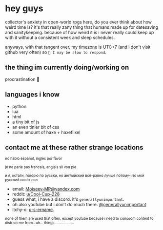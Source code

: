 # hey guys
collector's anxiety in open-world rpgs here, do you ever think about how weird time is? it's that really zany thing that humans made up for datesaving and sanitykeeping. because of how weird it is i never really could keep up with it without a consistent week and sleep schedules.

anyways, with that tangent over, my timezone is UTC+7 (and i don't visit github very often) so  ``💭 I may be slow to respond``.

## the thing im currently doing/working on
procrastination 💯

## languages i know
- python
- lua
- html
- a tiny bit of js
- an even tinier bit of css
- some amount of haxe + haxeflixel
<!-- - oh and also like absolutely no experience with c-like languages -->

## contact me at these rather strange locations
<sub>no hablo espanol, ingles por favor</sub>

<sub>je ne parle pas francais, anglais sil vou ple</sub>

<sub>и я, кстати, говорю по русски, но английский всё-равно лучше потому-что мой русский сосёт лол</sub>
- email: [Moiseev-MP@yandex.com](mailto:Moiseev-MP@yandex.com)
- reddit: [u/Cool-Cup-228](https://reddit.com/u/Cool-Cup-228)
- guess what, i have a discord. it's ``generallyunimportant``.
- oh also youtube but i don't do much there. [@generallyunimportant](https://youtube.com/@generallyunimportant)
- itchy-o: <!-- maybe it's the way you're dressed? maybe- may- ay- ayayayayayyayayayayayyayayay --> [u-s-ername](https://u-s-ername.itch.io).

<sup>none of them are used that often, except youtube because i need to consoom content to distract me from.. uh... things...................</sup>
